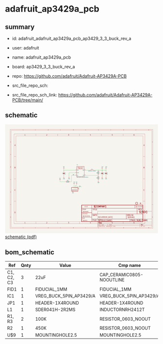 # adafruit_ap3429a_pcb
 
## summary 
* id: adafruit_adafruit_ap3429a_pcb_ap3429_3_3_buck_rev_a
* user: adafruit
* name: adafruit_ap3429a_pcb
* board: ap3429_3_3_buck_rev_a
* repo: https://github.com/adafruit/Adafruit-AP3429A-PCB



* src_file_repo_sch: 
* src_file_repo_sch_link: https://github.com/adafruit/Adafruit-AP3429A-PCB/tree/main/

## schematic  
![](working_schematic_600.png)  
[schematic (pdf)](working_schematic.pdf)  



## bom_schematic
| Ref | Qnty | Value | Cmp name | Footprint | Description | Vendor | DNP | 
| --- | --- | --- | --- | --- | --- | --- | --- | 
| C1, C2, C3 | 3 | 22uF | CAP_CERAMIC0805-NOOUTLINE | working:0805-NO |  |  |  | 
| FID1 | 1 | FIDUCIAL_1MM | FIDUCIAL_1MM | working:FIDUCIAL_1MM |  |  |  | 
| IC1 | 1 | VREG_BUCK_5PIN_AP3429/A | VREG_BUCK_5PIN_AP3429/A | working:SOT23-5 |  |  |  | 
| JP1 | 1 | HEADER-1X4ROUND | HEADER-1X4ROUND | working:1X04_ROUND |  |  |  | 
| L1 | 1 | SDER041H-2R2MS | INDUCTORNRH2412T | working:INDUCTOR_TAIYOYUDEN_NRH2412T |  |  |  | 
| R1, R3 | 2 | 100K | RESISTOR_0603_NOOUT | working:0603-NO |  |  |  | 
| R2 | 1 | 450K | RESISTOR_0603_NOOUT | working:0603-NO |  |  |  | 
| U$9 | 1 | MOUNTINGHOLE2.5 | MOUNTINGHOLE2.5 | working:MOUNTINGHOLE_2.5_PLATED |  |  |  | 



